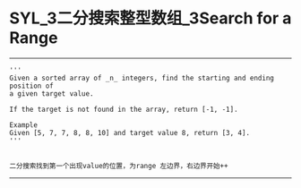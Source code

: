 # SYL_3二分搜索整型数组_3Search for a Range

---


```
'''
Given a sorted array of _n_ integers, find the starting and ending position of 
a given target value.

If the target is not found in the array, return [-1, -1].

Example
Given [5, 7, 7, 8, 8, 10] and target value 8, return [3, 4].
'''


二分搜索找到第一个出现value的位置，为range 左边界，右边界开始++

```


---
